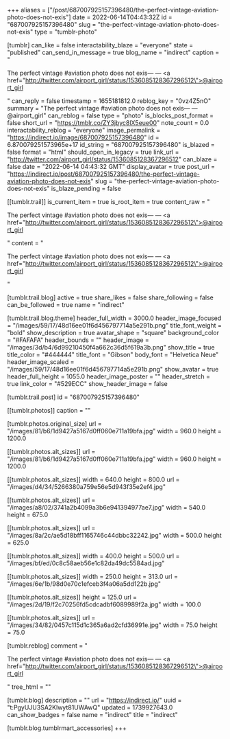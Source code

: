 +++
aliases = ["/post/687007925157396480/the-perfect-vintage-aviation-photo-does-not-exis"]
date = 2022-06-14T04:43:32Z
id = "687007925157396480"
slug = "the-perfect-vintage-aviation-photo-does-not-exis"
type = "tumblr-photo"

[tumblr]
can_like = false
interactability_blaze = "everyone"
state = "published"
can_send_in_message = true
blog_name = "indirect"
caption = "<p>The perfect vintage #aviation photo does not exis— — <a href=\"http://twitter.com/airport_girl/status/1536085128367296512\">@airport_girl</a></p>"
can_reply = false
timestamp = 1655181812.0
reblog_key = "0vz4Z5nO"
summary = "The perfect vintage #aviation photo does not exis— — @airport_girl"
can_reblog = false
type = "photo"
is_blocks_post_format = false
short_url = "https://tmblr.co/ZY3jbyc8lX5eue00"
note_count = 0.0
interactability_reblog = "everyone"
image_permalink = "https://indirect.io/image/687007925157396480"
id = 6.870079251573965e+17
id_string = "687007925157396480"
is_blazed = false
format = "html"
should_open_in_legacy = true
link_url = "http://twitter.com/airport_girl/status/1536085128367296512"
can_blaze = false
date = "2022-06-14 04:43:32 GMT"
display_avatar = true
post_url = "https://indirect.io/post/687007925157396480/the-perfect-vintage-aviation-photo-does-not-exis"
slug = "the-perfect-vintage-aviation-photo-does-not-exis"
is_blaze_pending = false

[[tumblr.trail]]
is_current_item = true
is_root_item = true
content_raw = "<p>The perfect vintage #aviation photo does not exis— — <a href=\"http://twitter.com/airport_girl/status/1536085128367296512\">@airport_girl</a></p>"
content = "<p>The perfect vintage #aviation photo does not exis&mdash; &mdash; <a href=\"http://twitter.com/airport_girl/status/1536085128367296512\">@airport_girl</a></p>"

[tumblr.trail.blog]
active = true
share_likes = false
share_following = false
can_be_followed = true
name = "indirect"

[tumblr.trail.blog.theme]
header_full_width = 3000.0
header_image_focused = "/images/59/17/48d16ee01f6d456797714a5e291b.png"
title_font_weight = "bold"
show_description = true
avatar_shape = "square"
background_color = "#FAFAFA"
header_bounds = ""
header_image = "/images/3d/b4/6d99210450f4a662c36d5f619a3b.png"
show_title = true
title_color = "#444444"
title_font = "Gibson"
body_font = "Helvetica Neue"
header_image_scaled = "/images/59/17/48d16ee01f6d456797714a5e291b.png"
show_avatar = true
header_full_height = 1055.0
header_image_poster = ""
header_stretch = true
link_color = "#529ECC"
show_header_image = false

[tumblr.trail.post]
id = "687007925157396480"

[[tumblr.photos]]
caption = ""

[tumblr.photos.original_size]
url = "/images/81/b6/1d9427a5167d0ff060e711a19bfa.jpg"
width = 960.0
height = 1200.0

[[tumblr.photos.alt_sizes]]
url = "/images/81/b6/1d9427a5167d0ff060e711a19bfa.jpg"
width = 960.0
height = 1200.0

[[tumblr.photos.alt_sizes]]
width = 640.0
height = 800.0
url = "/images/d4/34/5266380a759e56e5d943f35e2ef4.jpg"

[[tumblr.photos.alt_sizes]]
url = "/images/a8/02/3741a2b4099a3b6e941394977ae7.jpg"
width = 540.0
height = 675.0

[[tumblr.photos.alt_sizes]]
url = "/images/8a/2c/ae5d18bff1165746c44dbbc32242.jpg"
width = 500.0
height = 625.0

[[tumblr.photos.alt_sizes]]
width = 400.0
height = 500.0
url = "/images/bf/ed/0c8c58aeb56e1c82da49dc5584ad.jpg"

[[tumblr.photos.alt_sizes]]
width = 250.0
height = 313.0
url = "/images/6e/1b/98d0e70c1efceb3f4a06a5dd122b.jpg"

[[tumblr.photos.alt_sizes]]
height = 125.0
url = "/images/2d/19/f2c70256fd5cdcadbf6089989f2a.jpg"
width = 100.0

[[tumblr.photos.alt_sizes]]
url = "/images/34/82/0457c115d1c365a6ad2cfd36991e.jpg"
width = 75.0
height = 75.0

[tumblr.reblog]
comment = "<p>The perfect vintage #aviation photo does not exis— — <a href=\"http://twitter.com/airport_girl/status/1536085128367296512\">@airport_girl</a></p>"
tree_html = ""

[tumblr.blog]
description = ""
url = "https://indirect.io/"
uuid = "t:PgyUJU3SA2Klwyt81UWAwQ"
updated = 1739927643.0
can_show_badges = false
name = "indirect"
title = "indirect"

[tumblr.blog.tumblrmart_accessories]
+++
